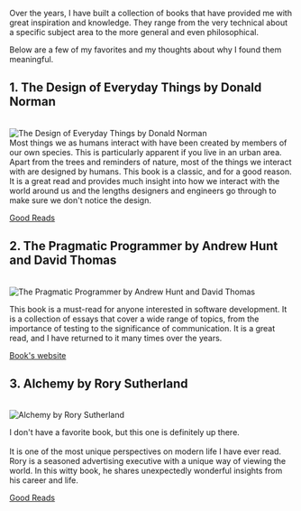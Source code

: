 Over the years, I have built a collection of books that have provided me with great inspiration and knowledge. They range from the very technical about a specific subject area to the more general and even philosophical.

Below are a few of my favorites and my thoughts about why I found them meaningful.

<div class="markdown-spacer"></div>

<article>
<h2>1. The Design of Everyday Things by Donald Norman</h2>

<br />

<div class="markdown-column-grid">
  <div>
    <img class="markdown-image-contain" src="https://res.cloudinary.com/dch8jsjcf/image/upload/v1678921823/likes/books/The_Design_of_Everyday_Things_no2e4u.jpg" alt="The Design of Everyday Things by Donald Norman" />
  </div
  <p>
    Most things we as humans interact with have been created by members of our own species. This is particularly apparent if you live in an urban area. Apart from the trees and reminders of nature, most of the things we interact with are designed by humans.
    This book is a classic, and for a good reason. It is a great read and provides much insight into how we interact with the world around us and the lengths designers and engineers go through to make sure we don't notice the design.
  </p>
</div>
<a class="markdown-external-link" href="https://www.goodreads.com/book/show/840.The_Design_of_Everyday_Things" target="_blank" rel="noopener noreferrer"><span>Good Reads</span></a>
</article>

<div class="markdown-spacer"></div>

<article>
<h2>2. The Pragmatic Programmer by Andrew Hunt and David Thomas</h2>

<br />

<div class="markdown-column-grid">
  <div>
    <img class="markdown-image-contain" src="https://res.cloudinary.com/dch8jsjcf/image/upload/v1678921823/likes/books/pragmaticprogrammer_prpcuq.jpg" alt="The Pragmatic Programmer by Andrew Hunt and David Thomas" />
  </div
  <div>
    <p>
      This book is a must-read for anyone interested in software development. It is a collection of essays that cover a wide range of topics, from the importance of testing to the significance of communication.
      It is a great read, and I have returned to it many times over the years.
    </p>
  </div>
</div>
<a
  class="markdown-external-link"
  href="https://pragprog.com/titles/tpp20/the-pragmatic-programmer-20th-anniversary-edition/"
  target="_blank"
  rel="noopener noreferrer"
>
  <span>Book's website</span>
</a>
</article>

<div class="markdown-spacer"></div>

<article>
<h2>3. Alchemy by Rory Sutherland</h2>

<br />

<div class="markdown-column-grid">
  <div>
    <img class="markdown-image-contain" src="https://res.cloudinary.com/dch8jsjcf/image/upload/v1678921824/likes/books/Alchemy-_The_Dark_Art_and_Curious_Science_of_Creating_Magic_in_Brands_Business_and_Life_oz3gz5.jpg" alt="Alchemy by Rory Sutherland" />
  </div
  <div>
    <p>
      I don't have a favorite book, but this one is definitely up there. <br /><br />
      It is one of the most unique perspectives on modern life I have ever read. Rory is a seasoned advertising executive with a unique way of viewing the world. In this witty book, he shares unexpectedly wonderful insights from his career and life.
    </p>
  </div>
</div>
<a class="markdown-external-link" href="https://www.goodreads.com/book/show/26210508-alchemy?ref=nav_sb_ss_1_13" target="_blank" rel="noopener noreferrer"><span>Good Reads</span></a>
</article>
